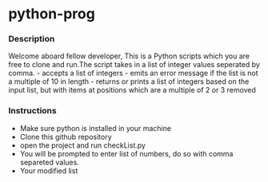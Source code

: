 # python-prog

### Description

Welcome aboard fellow developer, This is a Python scripts which you are free to clone and run.The script takes in a list of integer values seperated by comma.
    -  accepts a list of integers
    -  emits an error message if the list is not a multiple of 10 in length
    - returns or prints a list of integers based on the input list, but with items at positions which are a multiple of 2 or 3 removed

### Instructions
- Make sure python is installed in your machine
- Clone this github repository
- open the project and run checkList.py
- You will be prompted to enter list of numbers, do so with comma separeted values.
- Your modified list
